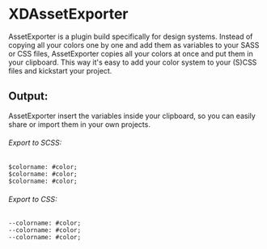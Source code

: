 # XDAssetExporter
AssetExporter is a plugin build specifically for design systems. Instead of copying all your colors one by one and add them as variables to your SASS or CSS files, AssetExporter copies all your colors at once and put them in your clipboard. This way it's easy to add your color system to your (S)CSS files and kickstart your project. 

## Output:
AssetExporter insert the variables inside your clipboard, so you can easily share or import them in your own projects.

###### Export to SCSS:
```
$colorname: #color;
$colorname: #color;
$colorname: #color;
```

###### Export to CSS:
```
--colorname: #color;
--colorname: #color;
--colorname: #color;
```
